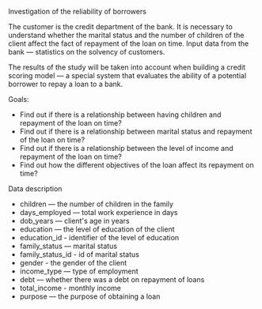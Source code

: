 Investigation of the reliability of borrowers

The customer is the credit department of the bank. It is necessary to understand whether the marital status and the number of children of the client affect the fact of repayment of the loan on time. Input data from the bank — statistics on the solvency of customers.

The results of the study will be taken into account when building a credit scoring model — a special system that evaluates the ability of a potential borrower to repay a loan to a bank.

Goals:
* Find out if there is a relationship between having children and repayment of the loan on time?
* Find out if there is a relationship between marital status and repayment of the loan on time?
* Find out if there is a relationship between the level of income and repayment of the loan on time?
* Find out how the different objectives of the loan affect its repayment on time?

Data description
* children — the number of children in the family
* days_employed — total work experience in days
* dob_years — client's age in years
* education — the level of education of the client
* education_id - identifier of the level of education
* family_status — marital status
* family_status_id - id of marital status
* gender - the gender of the client
* income_type — type of employment
* debt — whether there was a debt on repayment of loans
* total_income - monthly income
* purpose — the purpose of obtaining a loan
